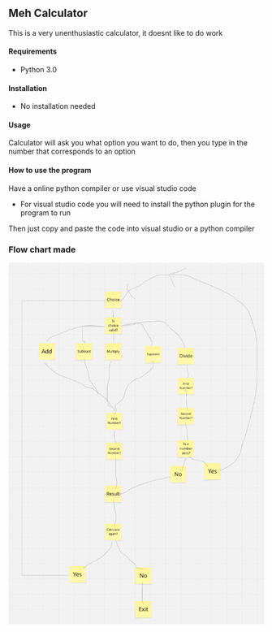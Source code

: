 ## Meh Calculator
This is a very unenthusiastic calculator, it doesnt like to do work

#### Requirements
* Python 3.0

#### Installation
* No installation needed

#### Usage 
Calculator will ask you what option you want to do, then you type in the number that corresponds to an option

#### How to use the program
Have a online python compiler or use visual studio code
 * For visual studio code you will need to install the python plugin for the program to run

Then just copy and paste the code into visual studio or a python compiler

### Flow chart made
![flow](https://github.com/WTCSC/the-meh-thematical-calculator-Solemouse/blob/main/Screenshot%20from%202025-10-03%2012-49-28.png)

